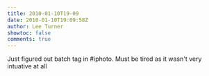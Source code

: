 ```yaml
---
title: 2010-01-10T19-09
date: 2010-01-10T19:09:58Z
author: Lee Turner
showtoc: false
comments: true
---
```


Just figured out batch tag in #iphoto. Must be tired as it wasn't very intuative at all

